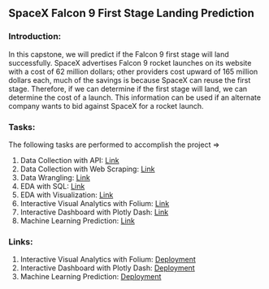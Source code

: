 ## SpaceX Falcon 9 First Stage Landing Prediction

### Introduction:
In this capstone, we will predict if the Falcon 9 first stage will land successfully. SpaceX 
advertises Falcon 9 rocket launches on its website with a cost of 62 million dollars; other 
providers cost upward of 165 million dollars each, much of the savings is because SpaceX can 
reuse the first stage. Therefore, if we can determine if the first stage will land, we can determine 
the cost of a launch. This information can be used if an alternate company wants to bid against 
SpaceX for a rocket launch.

### Tasks:
The following tasks are performed to accomplish the project =>
1) Data Collection with API: [Link](https://nbviewer.org/github/PravinKumarPathak/Data-Science-Project/blob/main/Data%20Collection%20with%20API.ipynb)
2) Data Collection with Web Scraping: [Link](https://nbviewer.org/github/PravinKumarPathak/Data-Science-Project/blob/main/Data%20Collection%20with%20Web%20Scraping.ipynb)
3) Data Wrangling: [Link]()
4) EDA with SQL: [Link]()
5) EDA with Visualization: [Link]()
6) Interactive Visual Analytics with Folium: [Link]()
7) Interactive Dashboard with Plotly Dash: [Link]()
8) Machine Learning Prediction: [Link]()

### Links:
1) Interactive Visual Analytics with Folium: [Deployment](https://nbviewer.org/github/PravinKumarPathak/Data-Science-Project/blob/main/Interactive%20Visual%20Analytics%20with%20Folium.ipynb)
2) Interactive Dashboard with Plotly Dash: [Deployment](https://data-science-project-dashboard.onrender.com/)
3) Machine Learning Prediction: [Deployment](https://nbviewer.org/github/PravinKumarPathak/Data-Science-Project/blob/main/Machine%20Learning%20Prediction.ipynb)
